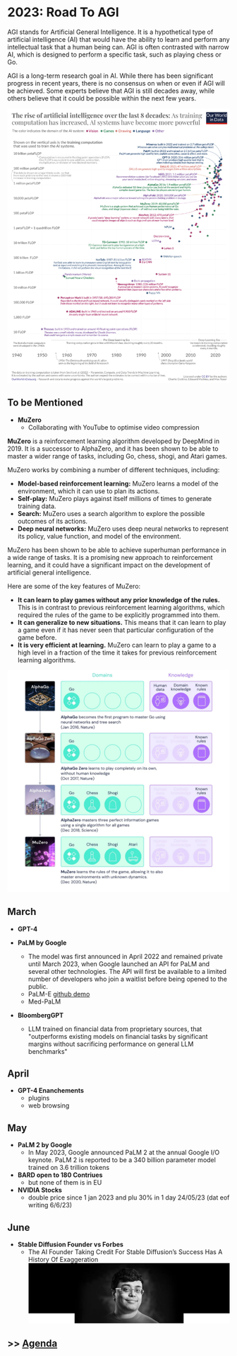 # 2023: Road To AGI


AGI stands for Artificial General Intelligence. It is a hypothetical type of artificial intelligence (AI) that would have the ability to learn and perform any intellectual task that a human being can. AGI is often contrasted with narrow AI, which is designed to perform a specific task, such as playing chess or Go.

AGI is a long-term research goal in AI. While there has been significant progress in recent years, there is no consensus on when or even if AGI will be achieved. Some experts believe that AGI is still decades away, while others believe that it could be possible within the next few years.

[![Model training evolution](../images/history/ai-training-computation.png)](https://ourworldindata.org/brief-history-of-ai)


## To be Mentioned

- **MuZero**
    - Collaborating with YouTube to optimise video compression

**MuZero** is a reinforcement learning algorithm developed by DeepMind in 2019. It is a successor to AlphaZero, and it has been shown to be able to master a wider range of tasks, including Go, chess, shogi, and Atari games.

MuZero works by combining a number of different techniques, including:

* **Model-based reinforcement learning:** MuZero learns a model of the environment, which it can use to plan its actions.
* **Self-play:** MuZero plays against itself millions of times to generate training data.
* **Search:** MuZero uses a search algorithm to explore the possible outcomes of its actions.
* **Deep neural networks:** MuZero uses deep neural networks to represent its policy, value function, and model of the environment.

MuZero has been shown to be able to achieve superhuman performance in a wide range of tasks. It is a promising new approach to reinforcement learning, and it could have a significant impact on the development of artificial general intelligence.

Here are some of the key features of MuZero:

* **It can learn to play games without any prior knowledge of the rules.** This is in contrast to previous reinforcement learning algorithms, which required the rules of the game to be explicitly programmed into them.
* **It can generalize to new situations.** This means that it can learn to play a game even if it has never seen that particular configuration of the game before.
* **It is very efficient at learning.** MuZero can learn to play a game to a high level in a fraction of the time it takes for previous reinforcement learning algorithms.

[![MuZero](../images/history/muzero.jpg)](https://www.deepmind.com/blog/muzeros-first-step-from-research-into-the-real-world)

## March
- **GPT-4**

- **PaLM by Google**
  - The model was first announced in April 2022 and remained private until March 2023, when Google launched an API for PaLM and several other technologies. The API will first be available to a limited number of developers who join a waitlist before being opened to the public.
  - PaLM-E [github demo](https://palm-e.github.io/#demo)
  - Med-PaLM

- **BloombergGPT**
  - LLM trained on financial data from proprietary sources, that "outperforms existing models on financial tasks by significant margins without sacrificing performance on general LLM benchmarks"
  

## April
- **GPT-4 Enanchements**
  - plugins
  - web browsing
## May
- **PaLM 2 by Google**
  - In May 2023, Google announced PaLM 2 at the annual Google I/O keynote. PaLM 2 is reported to be a 340 billion parameter model trained on 3.6 trillion tokens
- **BARD open to 180 Contriues**
  - but none of them is in EU
- **NVIDIA Stocks**
  - double price since 1 jan 2023 and plu 30% in 1 day 24/05/23 (dat eof writing 6/6/23)

## June
- **Stable Diffusion Founder vs Forbes**
  - The AI Founder Taking Credit For Stable Diffusion’s Success Has A History Of Exaggeration
[![Emad Mostaque](../images/history/emadMostaque.webp)](https://www.forbes.com/sites/kenrickcai/2023/06/04/stable-diffusion-emad-mostaque-stability-ai-exaggeration/)

## >> [Agenda](agenda_.md)
